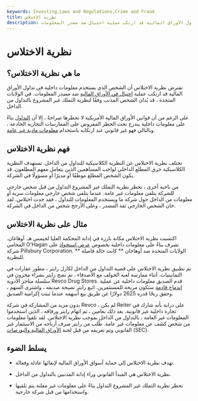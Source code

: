 ```yaml
---
keywords: Investing,Laws and Regulations,Crime and Fraud
title: نظرية الاختلاس
description: تفترض نظرية الاختلاس أن أي شخص يستخدم معلومات داخلية لتداول الأوراق المالية قد ارتكب عملية احتيال ضد مصدر المعلومات.
---
```


# نظرية الاختلاس
## ما هي نظرية الاختلاس؟

تفترض نظرية الاختلاس أن الشخص الذي يستخدم معلومات داخلية في تداول الأوراق المالية قد ارتكب عملية [احتيال في الأوراق المالية](/securities-fraud) ضد مصدر المعلومات. في الولايات المتحدة ، قد يُدان الشخص المذنب وفقًا لنظرية التملك غير المشروع بالتداول من الداخل.

على الرغم من أن قوانين الأوراق المالية الأمريكية لا تحظرها صراحةً ، إلا أن [التداول](/insidertrading) بناءً على معلومات داخلية يندرج تحت الحظر المفروض على الممارسات التجارية الخادعة ، وبالتالي فهو غير قانوني عند ارتكابه باستخدام [معلومات مادية غير عامة](/materialinsiderinformation).

## فهم نظرية الاختلاس

تختلف نظرية الاختلاس عن النظرية الكلاسيكية للتداول من الداخل. تستهدف النظرية الكلاسيكية خرق المطلع الداخلي لواجب المساهمين الذين يتعامل معهم المطلعون. قد يكون الشخص المطلع موظفًا أو مديرًا أو مسؤولًا في الشركة.

من ناحية أخرى ، تحظر نظرية التملك غير المشروع التداول من قبل شخص خارجي للشركة يتلقى معلومات غير عامة. عندما يتلقى شخص خارجي معلومات سرية أو معلومات من الداخل حول شركة ما ويستخدم المعلومات للتداول ، فقد حدث اختلاس. لقد خان الشخص الخارجي ثقة المصدر ، وعلى الأرجح شخص من الداخل في الشركة.

## مثال على نظرية الاختلاس

اكتسبت نظرية الاختلاس مكانة بارزة في إدانة المحكمة العليا لجيمس هـ. أوهاغان. المحامي O'Hagan تصرف بناءً على معلومات داخلية بخصوص [عرض استحواذ](/takeoverbid) على شركة Pillsbury Corporation. ** الولايات المتحدة ضد أوهاجان ** كانت حالة فاصلة للنظرية.

تم تطبيق نظرية الاختلاس على قضية التداول من الداخل لكارل رايتر ، مطور عقارات في الثمانينيات. أثناء ممارسة لعبة الجولف مع الأصدقاء ، تم نصح رايتر بشراء مخزون في سلسلة متاجر الأدوية Revco Drug Stores. قدم الصديق معلومات داخلية عن عملية [اندماج قادمة](/merger) ستكون مربحة للمستثمرين. اتبع رايتر نصيحة صديقه ، واشترى السهم ، وحقق ربحًا قدره 2625 دولارًا عن طريق بيع أسهمه عندما ثبتت إكرامية الصديق.

بدون مزيد من المشاركة في شركة Revco ، لم يكن Reiter على دراية بأنه شارك في تجارة داخلية غير قانونية. بعد ذلك بعامين ، تم اتهام رايتر ورفاقه ، الذين استخدموا المعلومات غير العامة ، بالتداول من الداخل بموجب نظرية الاختلاس. لقد تلقوا معلومات من شخص كشف عن معلومات غير عامة. طُلب من رايتر صرف أرباحه من الاستثمار غير القانوني وتم تغريمه من قبل لجنة [الأوراق المالية والبورصات](/sec) (SEC).

## يسلط الضوء

- تهدف نظرية الاختلاس إلى حماية أسواق الأوراق المالية لإبقائها عادلة وفعالة.

- نظرية الاختلاس هي المبدأ القانوني وراء إدانة المذنبين بالتداول من الداخل.

- تحظر نظرية التملك غير المشروع التداول بناءً على معلومات غير معلنة يتم تلقيها واستخدامها من قبل شركة خارجية.

